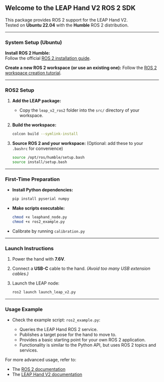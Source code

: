 ## Welcome to the LEAP Hand V2 ROS 2 SDK

This package provides ROS 2 support for the LEAP Hand V2.  
Tested on **Ubuntu 22.04** with the **Humble** ROS 2 distribution.

---

### System Setup (Ubuntu)

**Install ROS 2 Humble:**  
    Follow the official [ROS 2 installation guide](https://docs.ros.org/en/humble/Installation.html). 

**Create a new ROS 2 workspace (or use an existing one):**
    Follow the [ROS 2 workspace creation tutorial](https://docs.ros.org/en/humble/Tutorials/Beginner-Client-Libraries/Creating-A-Workspace/Creating-A-Workspace.html).

---

### ROS2 Setup

1. **Add the LEAP package:**

   * Copy the `leap_v2_ros2` folder into the `src/` directory of your workspace.

2. **Build the workspace:**

   ```bash
   colcon build --symlink-install
   ```

3. **Source ROS 2 and your workspace:**
   (Optional: add these to your `.bashrc` for convenience)

   ```bash
   source /opt/ros/humble/setup.bash
   source install/setup.bash
   ```

---

### First-Time Preparation
* **Install Python dependencies:**
   ```bash
   pip install pyserial numpy
    ```
* **Make scripts executable:**

  ```bash
  chmod +x leaphand_node.py
  chmod +x ros2_example.py
  ```
* Calibrate by running `calibration.py`
---

### Launch Instructions

1. Power the hand with **7.6V**.
2. Connect a **USB-C** cable to the hand. *(Avoid too many USB extension cables.)*
3. Launch the LEAP node:

   ```bash
   ros2 launch launch_leap_v2.py
   ```

---

### Usage Example

* Check the example script: `ros2_example.py`:

  * Queries the LEAP Hand ROS 2 service.
  * Publishes a target pose for the hand to move to.
  * Provides a basic starting point for your own ROS 2 application.
  * Functionality is similar to the Python API, but uses ROS 2 topics and services.

For more advanced usage, refer to:

* The [ROS 2 documentation](https://docs.ros.org/en/humble/index.html)
* The [LEAP Hand V2 documentation](http://v2.leaphand.com/)